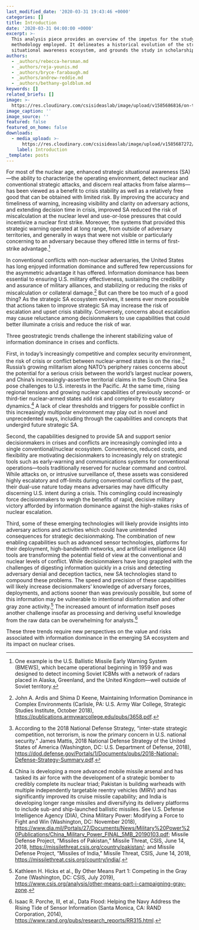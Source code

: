 ```yaml
---
last_modified_date: '2020-03-31 19:43:46 +0000'
categories: []
title: Introduction
date: '2020-03-31 04:00:00 +0000'
excerpt: >-
  This analysis piece provides an overview of the impetus for the study and the
  methodology employed. It delineates a historical evolution of the strategic
  situational awareness ecosystem, and grounds the study in scholarship.
authors:
  - _authors/rebecca-hersman.md
  - _authors/reja-younis.md
  - _authors/bryce-farabaugh.md
  - _authors/andrew-reddie.md
  - _authors/bethany-goldblum.md
keywords: []
related_briefs: []
image: >-
  https://res.cloudinary.com/csisideaslab/image/upload/v1585686816/on-the-radar/OnTheRadar_illustration_space_platforms2_d5cati.jpg
image_caption: ''
image_source: ''
featured: false
featured_on_home: false
downloads:
  - media_upload: >-
      https://res.cloudinary.com/csisideaslab/image/upload/v1585687272/on-the-radar/OnTheRadar_Chapter_1_nanz2b.pdf
    label: Introduction
_template: posts
---
```


For most of the nuclear age, enhanced strategic situational awareness (SA)—the ability to characterize the operating environment, detect nuclear and conventional strategic attacks, and discern real attacks from false alarms—has been viewed as a benefit to crisis stability as well as a relatively free good that can be obtained with limited risk. By improving the accuracy and timeliness of warning, increasing visibility and clarity on adversary actions, and extending decision time in crisis, improved SA reduced the risk of miscalculation at the nuclear level and use-or-lose pressures that could incentivize a nuclear first strike. Moreover, the systems that provided this strategic warning operated at long range, from outside of adversary territories, and generally in ways that were not visible or particularly concerning to an adversary because they offered little in terms of first-strike advantage.[^1]

In conventional conflicts with non-nuclear adversaries, the United States has long enjoyed information dominance and suffered few repercussions for the asymmetric advantage it has offered. Information dominance has been essential to ensuring U.S. military effectiveness, sustaining the credibility and assurance of military alliances, and stabilizing or reducing the risks of miscalculation or collateral damage.[^2] But can there be too much of a good thing? As the strategic SA ecosystem evolves, it seems ever more possible that actions taken to improve strategic SA may increase the risk of escalation and upset crisis stability. Conversely, concerns about escalation may cause reluctance among decisionmakers to use capabilities that could better illuminate a crisis and reduce the risk of war.

Three geostrategic trends challenge the inherent stabilizing value of information dominance in crises and conflicts.

First, in today’s increasingly competitive and complex security environment, the risk of crisis or conflict between nuclear-armed states is on the rise.[^3] Russia’s growing militarism along NATO’s periphery raises concerns about the potential for a serious crisis between the world’s largest nuclear powers, and China’s increasingly-assertive territorial claims in the South China Sea pose challenges to U.S. interests in the Pacific. At the same time, rising regional tensions and growing nuclear capabilities of previously second- or third-tier nuclear-armed states add risk and complexity to escalatory dynamics.[^4] A lack of clear thresholds and triggers for possible conflict in this increasingly multipolar environment may play out in novel and unprecedented ways, including through the capabilities and concepts that undergird future strategic SA.

Second, the capabilities designed to provide SA and support senior decisionmakers in crises and conflicts are increasingly comingled into a single conventional/nuclear ecosystem. Convenience, reduced costs, and flexibility are motivating decisionmakers to increasingly rely on strategic tools such as early-warning and communications systems for conventional operations—tools traditionally reserved for nuclear command and control. While attacks on, or intrusive surveillance of, these assets was considered highly escalatory and off-limits during conventional conflicts of the past, their dual-use nature today means adversaries may have difficulty discerning U.S. intent during a crisis. This comingling could increasingly force decisionmakers to weigh the benefits of rapid, decisive military victory afforded by information dominance against the high-stakes risks of nuclear escalation.

Third, some of these emerging technologies will likely provide insights into adversary actions and activities which could have unintended consequences for strategic decisionmaking. The combination of new enabling capabilities such as advanced sensor technologies, platforms for their deployment, high-bandwidth networks, and artificial intelligence (AI) tools are transforming the potential field of view at the conventional and nuclear levels of conflict. While decisionmakers have long grappled with the challenges of digesting information quickly in a crisis and detecting adversary denial and deception tactics, new SA technologies stand to compound these problems. The speed and precision of these capabilities will likely increase decisionmakers’ knowledge of adversary forces, deployments, and actions sooner than was previously possible, but some of this information may be vulnerable to intentional disinformation and other gray zone activity.[^5] The increased amount of information itself poses another challenge insofar as processing and deriving useful knowledge from the raw data can be overwhelming for analysts.[^6]

These three trends require new perspectives on the value and risks associated with information dominance in the emerging SA ecosystem and its impact on nuclear crises.

[^1]: One example is the U.S. Ballistic Missile Early Warning System (BMEWS), which became operational beginning in 1959 and was designed to detect incoming Soviet ICBMs with a network of radars placed in Alaska, Greenland, and the United Kingdom—well outside of Soviet territory.

[^2]: John A. Ardis and Shima D Keene, Maintaining Information Dominance in Complex Environments (Carlisle, PA: U.S. Army War College, Strategic Studies Institute, October 2018), https://publications.armywarcollege.edu/pubs/3658.pdf.

[^3]: According to the 2018 National Defense Strategy, “inter-state strategic competition, not terrorism, is now the primary concern in U.S. national security.” James Mattis, 2018 National Defense Strategy of the United States of America (Washington, DC: U.S. Department of Defense, 2018), https://dod.defense.gov/Portals/1/Documents/pubs/2018-National-Defense-Strategy-Summary.pdf.

[^4]: China is developing a more advanced mobile missile arsenal and has tasked its air force with the development of a strategic bomber to credibly complete its nuclear triad; Pakistan is building warheads with multiple independently targetable reentry vehicles (MIRV) and has significantly improved its cruise missile capability; and India is developing longer range missiles and diversifying its delivery platforms to include sub-and ship-launched ballistic missiles. See U.S. Defense Intelligence Agency (DIA), China Military Power: Modifying a Force to Fight and Win (Washington, DC: November 2018), https://www.dia.mil/Portals/27/Documents/News/Military%20Power%20Publications/China_Military_Power_FINAL_5MB_20190103.pdf; Missile Defense Project, “Missiles of Pakistan,” Missile Threat, CSIS, June 14, 2018, https://missilethreat.csis.org/country/pakistan/; and Missile Defense Project, “Missiles of India,” Missile Threat, CSIS, June 14, 2018, https://missilethreat.csis.org/country/india/.

[^5]: Kathleen H. Hicks et al., By Other Means Part 1: Competing in the Gray Zone (Washington, DC: CSIS, July 2019), https://www.csis.org/analysis/other-means-part-i-campaigning-gray-zone.

[^6]: Isaac R. Porche, III, et al., Data Flood: Helping the Navy Address the Rising Tide of Sensor Information (Santa Monica, CA: RAND Corporation, 2014), https://www.rand.org/pubs/research_reports/RR315.html.
